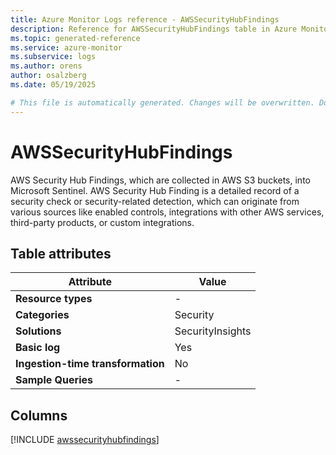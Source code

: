 ```yaml
---
title: Azure Monitor Logs reference - AWSSecurityHubFindings
description: Reference for AWSSecurityHubFindings table in Azure Monitor Logs.
ms.topic: generated-reference
ms.service: azure-monitor
ms.subservice: logs
ms.author: orens
author: osalzberg
ms.date: 05/19/2025

# This file is automatically generated. Changes will be overwritten. Do not change this file directly.
---
```


# AWSSecurityHubFindings

AWS Security Hub Findings, which are collected in AWS S3 buckets, into Microsoft Sentinel. AWS Security Hub Finding is a detailed record of a security check or security-related detection, which can originate from various sources like enabled controls, integrations with other AWS services, third-party products, or custom integrations.


## Table attributes

|Attribute|Value|
|---|---|
|**Resource types**|-|
|**Categories**|Security|
|**Solutions**| SecurityInsights|
|**Basic log**|Yes|
|**Ingestion-time transformation**|No|
|**Sample Queries**|-|



## Columns
  
[!INCLUDE [awssecurityhubfindings](~/reusable-content/ce-skilling/azure/includes/azure-monitor/reference/tables/awssecurityhubfindings-include.md)]
